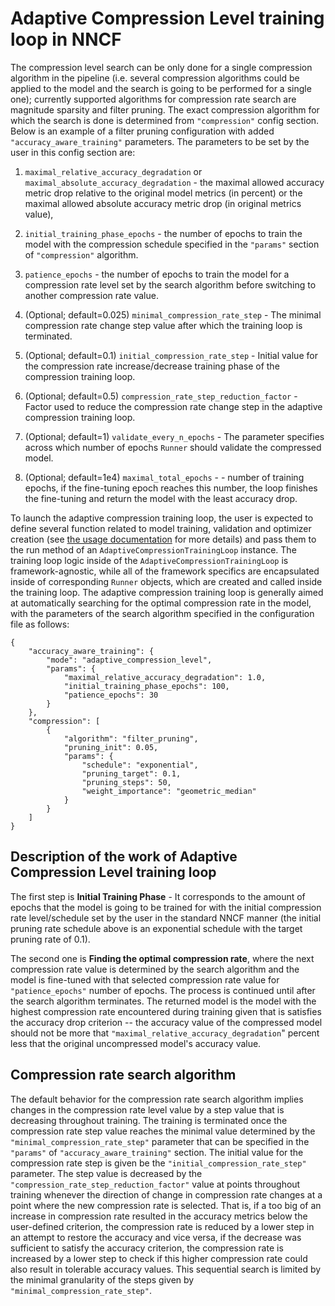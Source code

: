 # Adaptive Compression Level training loop in NNCF

The compression level search can be only done for a single compression algorithm in the pipeline (i.e. several compression algorithms could be applied to the model and the search is going to be performed for a single one); currently supported algorithms for compression rate search are magnitude sparsity and filter pruning. 
The exact compression algorithm for which the search is done is determined from `"compression"` config section. Below is an example of a filter pruning configuration with added `"accuracy_aware_training"` parameters. The parameters to be set by the user in this config section are: 
1) `maximal_relative_accuracy_degradation` or `maximal_absolute_accuracy_degradation` - the maximal allowed accuracy metric drop relative to the original model metrics (in percent) or the maximal allowed absolute accuracy metric drop (in original metrics value),
2) `initial_training_phase_epochs` - the number of epochs to train the model with the compression schedule specified in the `"params"` section of `"compression"` algorithm. 

3) `patience_epochs` - the number of epochs to train the model for a compression rate level set by the search algorithm before switching to another compression rate value.
4) (Optional; default=0.025) `minimal_compression_rate_step` - The minimal compression rate change step value after which the training loop is terminated.
5) (Optional; default=0.1) `initial_compression_rate_step` - Initial value for the compression rate increase/decrease training phase of the compression training loop.
6) (Optional; default=0.5) `compression_rate_step_reduction_factor` - Factor used to reduce the compression rate change step in the adaptive compression training loop. 
4) (Optional; default=1) `validate_every_n_epochs` - The parameter specifies across which number of epochs `Runner` should validate the compressed model.
5) (Optional; default=1e4) `maximal_total_epochs` -  - number of training epochs, if the fine-tuning epoch reaches this number, the loop finishes the fine-tuning and return the model with the least accuracy drop.


To launch the adaptive compression training loop, the user is expected to define several function related to model training, validation and optimizer creation (see [the usage documentation](../Usage.md#accuracy-aware-model-training) for more details) and pass them to the run method of an `AdaptiveCompressionTrainingLoop` instance. The training loop logic inside of the `AdaptiveCompressionTrainingLoop` is framework-agnostic, while all of the framework specifics are encapsulated inside of corresponding `Runner` objects, which are created and called inside the training loop. The adaptive compression training loop is generally aimed at automatically searching for the optimal compression rate in the model, with the parameters of the search algorithm specified in the configuration file as follows:
```
{
    "accuracy_aware_training": {
        "mode": "adaptive_compression_level",
        "params": {
            "maximal_relative_accuracy_degradation": 1.0,
            "initial_training_phase_epochs": 100,
            "patience_epochs": 30
        }
    },
    "compression": [
        {
            "algorithm": "filter_pruning",
            "pruning_init": 0.05,
            "params": {
                "schedule": "exponential",
                "pruning_target": 0.1,
                "pruning_steps": 50,
                "weight_importance": "geometric_median"
            }
        }
    ]
}

```

## Description of the work of Adaptive Compression Level training loop

The first step is **Initial Training Phase** - It corresponds to the amount of epochs that the model is going to be trained for with the initial compression rate level/schedule set by the user in the standard NNCF manner (the initial pruning rate schedule above is an exponential schedule with the target pruning rate of 0.1).

The second one is **Finding the optimal compression rate**, where the next compression rate value is determined by the search algorithm and the model is fine-tuned with that selected compression rate value for `"patience_epochs"` number of epochs. The process is continued until after the search algorithm terminates. The returned model is the model with the highest compression rate encountered during training given that is satisfies the accuracy drop criterion -- the accuracy value of the compressed model should not be more that `"maximal_relative_accuracy_degradation`" percent less that the original uncompressed model's accuracy value.

## Compression rate search algorithm

The default behavior for the compression rate search algorithm implies changes in the compression rate level value by a step value that is decreasing throughout training.
The training is terminated once the compression rate step value reaches the minimal value determined by the `"minimal_compression_rate_step"` parameter that can be specified in the `"params"` of `"accuracy_aware_training"` section.
The initial value for the compression rate step is given be the `"initial_compression_rate_step"` parameter.
The step value is decreased by the `"compression_rate_step_reduction_factor"` value at points throughout training whenever the direction of change in compression rate changes at a point where the new compression rate is selected.
That is, if a too big of an increase in compression rate resulted in the accuracy metrics below the user-defined criterion, the compression rate is reduced by a lower step in an attempt to restore the accuracy and vice versa, if the decrease was sufficient to satisfy the accuracy criterion, the compression rate is increased by a lower step to check if this higher compression rate could also result in tolerable accuracy values.
This sequential search is limited by the minimal granularity of the steps given by `"minimal_compression_rate_step"`.

